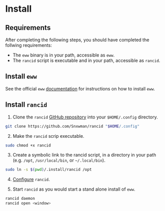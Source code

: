# Install

## Requirements

After completing the following steps, you should have completed the follwing requirements:

- The `eww` binary is in your path, accessible as `eww`.
- The `rancid` script is executable and in your path, accessible as `rancid`.

## Install `eww`

See the official `eww` [documentation](https://elkowar.github.io/eww/) for instructions on how to install `eww`.

## Install `rancid`

1. Clone the `rancid` [GitHub repository](https://github.com/Snxwman/rancid) into your `$HOME/.config` directory.

```bash
git clone https://github.com/Snxwman/rancid "$HOME/.config"
```

2. Make the `rancid` scrip executable.

```bash
sudo chmod +x rancid
```

3. Create a symbolic link to the rancid script, in a directory in your path (e.g. `/opt`, `/usr/local/bin`, or `~/.local/bin`).

```bash
sudo ln -s $(pwd)/.install/rancid /opt
```

4. [Configure](config.md) `rancid`.

5. Start `rancid` as you would start a stand alone install of `eww`.

```bash
rancid daemon
rancid open <window>
```
